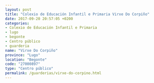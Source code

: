 ```yaml
---
layout: post
title: "Colexio de Educación Infantil e Primaria Virxe Do Corpiño"
date: 2017-09-20 20:57:05 +0200
categories:
- Colexio de Educación Infantil e Primaria
- lugo
- begonte
- Centro público
- guarderia
name: "Virxe Do Corpiño"
province: "Lugo"
location: "Begonte"
code: "27000897"
type: "Centro público"
permalink: /guarderias/virxe-do-corpino.html
---
```


